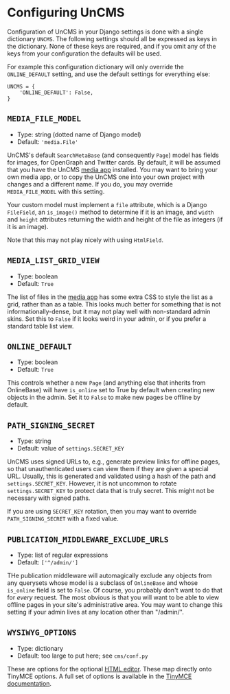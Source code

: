 # Configuring UnCMS

Configuration of UnCMS in your Django settings is done with a single dictionary `UNCMS`.
The following settings should all be expressed as keys in the dictionary.
None of these keys are required,
and if you omit any of the keys from your configuration the defaults will be used.

For example this configuration dictionary will only override the `ONLINE_DEFAULT` setting,
and use the default settings for everything else:

```
UNCMS = {
    'ONLINE_DEFAULT': False,
}
```

## `MEDIA_FILE_MODEL`

* Type: string (dotted name of Django model)
* Default: `'media.File'`

UnCMS's default `SearchMetaBase` (and consequently `Page`) model has fields for images, for OpenGraph and Twitter cards.
By default, it will be assumed that you have the UnCMS [media app](media-app.md) installed.
You may want to bring your own media app, or to copy the UnCMS one into your own project with changes and a different name.
If you do, you may override `MEDIA_FILE_MODEL` with this setting.

Your custom model must implement a `file` attribute, which is a Django `FileField`,
an `is_image()` method to determine if it is an image,
and `width` and `height` attributes returning the width and height of the file as integers (if it is an image).

Note that this may not play nicely with using `HtmlField`.

## `MEDIA_LIST_GRID_VIEW`

* Type: boolean
* Default: `True`

The list of files in the [media app](media-app.md) has some extra CSS to style the list as a grid,
rather than as a table.
This looks much better for something that is not informationally-dense,
but it may not play well with non-standard admin skins.
Set this to `False` if it looks weird in your admin, or if you prefer a standard table list view.

## `ONLINE_DEFAULT`

* Type: boolean
* Default: `True`

This controls whether a new `Page` (and anything else that inherits from OnlineBase) will have `is_online` set to True by default when creating new objects in the admin.
Set it to `False` to make new pages be offline by default.

## `PATH_SIGNING_SECRET`

* Type: string
* Default: value of `settings.SECRET_KEY`

UnCMS uses signed URLs to, e.g., generate preview links for offline pages,
so that unauthenticated users can view them if they are given a special URL.
Usually, this is generated and validated using a hash of the path and `settings.SECRET_KEY`.
However, it is not uncommon to rotate `settings.SECRET_KEY` to protect data that is truly secret.
This might not be necessary with signed paths.

If you are using `SECRET_KEY` rotation, then you may want to override `PATH_SIGNING_SECRET` with a fixed value.

## `PUBLICATION_MIDDLEWARE_EXCLUDE_URLS`

* Type: list of regular expressions
* Default: `['^/admin/']`

THe publication middleware will automagically exclude any objects from any querysets whose model is a subclass of `OnlineBase` and whose `is_online` field is set to `False`.
Of course, you probably don't want to do that for _every_ request.
The most obvious is that you will want to be able to view offline pages in your site's administrative area.
You may want to change this setting if your admin lives at any location other than "/admin/".

## `WYSIWYG_OPTIONS`

* Type: dictionary
* Default: too large to put here; see `cms/conf.py`

These are options for the optional [HTML editor](html-editor.md).
These map directly onto TinyMCE options.
A full set of options is available in the [TinyMCE documentation](https://www.tiny.cloud/docs-4x/configure/integration-and-setup/).

